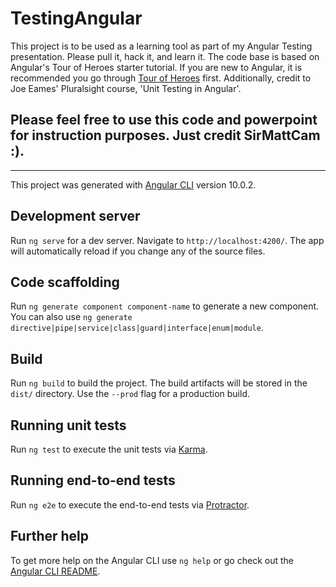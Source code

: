# TestingAngular

This project is to be used as a learning tool as part of my Angular Testing presentation. Please pull it, hack it, and learn it. The code base is based on Angular's Tour of Heroes starter tutorial. If you are new to Angular, it is recommended you go through [Tour of Heroes](https://angular.io/tutorial) first. Additionally, credit to Joe Eames' Pluralsight course, 'Unit Testing in Angular'.

## Please feel free to use this code and powerpoint for instruction purposes. Just credit SirMattCam :). 


___

This project was generated with [Angular CLI](https://github.com/angular/angular-cli) version 10.0.2.

## Development server

Run `ng serve` for a dev server. Navigate to `http://localhost:4200/`. The app will automatically reload if you change any of the source files.

## Code scaffolding

Run `ng generate component component-name` to generate a new component. You can also use `ng generate directive|pipe|service|class|guard|interface|enum|module`.

## Build

Run `ng build` to build the project. The build artifacts will be stored in the `dist/` directory. Use the `--prod` flag for a production build.

## Running unit tests

Run `ng test` to execute the unit tests via [Karma](https://karma-runner.github.io).

## Running end-to-end tests

Run `ng e2e` to execute the end-to-end tests via [Protractor](http://www.protractortest.org/).

## Further help

To get more help on the Angular CLI use `ng help` or go check out the [Angular CLI README](https://github.com/angular/angular-cli/blob/master/README.md).
